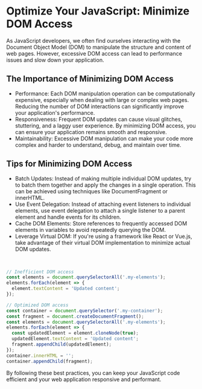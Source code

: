 # Optimize Your JavaScript: Minimize DOM Access
As JavaScript developers, we often find ourselves interacting with the Document Object Model (DOM) to manipulate the structure and content of web pages. However, excessive DOM access can lead to performance issues and slow down your application.
## The Importance of Minimizing DOM Access
* Performance: Each DOM manipulation operation can be computationally expensive, especially when dealing with large or complex web pages. Reducing the number of DOM interactions can significantly improve your application's performance.
* Responsiveness: Frequent DOM updates can cause visual glitches, stuttering, and a laggy user experience. By minimizing DOM access, you can ensure your application remains smooth and responsive.
* Maintainability: Excessive DOM manipulation can make your code more complex and harder to understand, debug, and maintain over time.
## Tips for Minimizing DOM Access
* Batch Updates: Instead of making multiple individual DOM updates, try to batch them together and apply the changes in a single operation. This can be achieved using techniques like DocumentFragment or innerHTML.
* Use Event Delegation: Instead of attaching event listeners to individual elements, use event delegation to attach a single listener to a parent element and handle events for its children.
* Cache DOM Elements: Store references to frequently accessed DOM elements in variables to avoid repeatedly querying the DOM.
* Leverage Virtual DOM: If you're using a framework like React or Vue.js, take advantage of their virtual DOM implementation to minimize actual DOM updates.
<br/>

```javascript
// Inefficient DOM access
const elements = document.querySelectorAll('.my-elements');
elements.forEach(element => {
  element.textContent = 'Updated content';
});

// Optimized DOM access
const container = document.querySelector('.my-container');
const fragment = document.createDocumentFragment();
const elements = document.querySelectorAll('.my-elements');
elements.forEach(element => {
  const updatedElement = element.cloneNode(true);
  updatedElement.textContent = 'Updated content';
  fragment.appendChild(updatedElement);
});
container.innerHTML = '';
container.appendChild(fragment);
```

By following these best practices, you can keep your JavaScript code efficient and your web application responsive and performant.